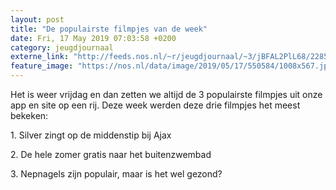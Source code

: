 ```yaml
---
layout: post
title: "De populairste filmpjes van de week"
date: Fri, 17 May 2019 07:03:58 +0200
category: jeugdjournaal
externe_link: "http://feeds.nos.nl/~r/jeugdjournaal/~3/jBFAL2PlL68/2285060"
feature_image: "https://nos.nl/data/image/2019/05/17/550584/1008x567.jpg"
---
```


<p>Het is weer vrijdag en dan zetten we altijd de 3 populairste filmpjes uit onze app en site op een rij. Deze week werden deze drie filmpjes het meest bekeken:</p>
<p>1. Silver zingt op de middenstip bij Ajax</p>
<p>2. De hele zomer gratis naar het buitenzwembad</p>
<p>3. Nepnagels zijn populair, maar is het wel gezond?</p><img src="http://feeds.feedburner.com/~r/jeugdjournaal/~4/jBFAL2PlL68" height="1" width="1" alt=""/>
